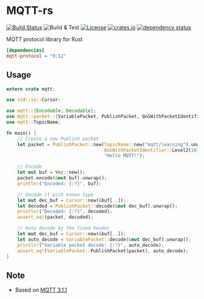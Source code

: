 # MQTT-rs

[![Build Status](https://img.shields.io/travis/zonyitoo/mqtt-rs.svg)](https://travis-ci.org/zonyitoo/mqtt-rs)
![Build & Test](https://github.com/zonyitoo/mqtt-rs/workflows/Build%20&%20Test/badge.svg)
[![License](https://img.shields.io/github/license/zonyitoo/mqtt-rs.svg)](https://github.com/zonyitoo/mqtt-rs)
[![crates.io](https://img.shields.io/crates/v/mqtt-protocol.svg)](https://crates.io/crates/mqtt-protocol)
[![dependency status](https://deps.rs/repo/github/zonyitoo/mqtt-rs/status.svg)](https://deps.rs/repo/github/zonyitoo/mqtt-rs)

MQTT protocol library for Rust

```toml
[dependencies]
mqtt-protocol = "0.12"
```

## Usage

```rust
extern crate mqtt;

use std::io::Cursor;

use mqtt::{Encodable, Decodable};
use mqtt::packet::{VariablePacket, PublishPacket, QoSWithPacketIdentifier};
use mqtt::TopicName;

fn main() {
    // Create a new Publish packet
    let packet = PublishPacket::new(TopicName::new("mqtt/learning").unwrap(),
                                    QoSWithPacketIdentifier::Level2(10),
                                    "Hello MQTT!");

    // Encode
    let mut buf = Vec::new();
    packet.encode(&mut buf).unwrap();
    println!("Encoded: {:?}", buf);

    // Decode it with known type
    let mut dec_buf = Cursor::new(&buf[..]);
    let decoded = PublishPacket::decode(&mut dec_buf).unwrap();
    println!("Decoded: {:?}", decoded);
    assert_eq!(packet, decoded);

    // Auto decode by the fixed header
    let mut dec_buf = Cursor::new(&buf[..]);
    let auto_decode = VariablePacket::decode(&mut dec_buf).unwrap();
    println!("Variable packet decode: {:?}", auto_decode);
    assert_eq!(VariablePacket::PublishPacket(packet), auto_decode);
}
```

## Note

* Based on [MQTT 3.1.1](http://docs.oasis-open.org/mqtt/mqtt/v3.1.1/os/mqtt-v3.1.1-os.html)

